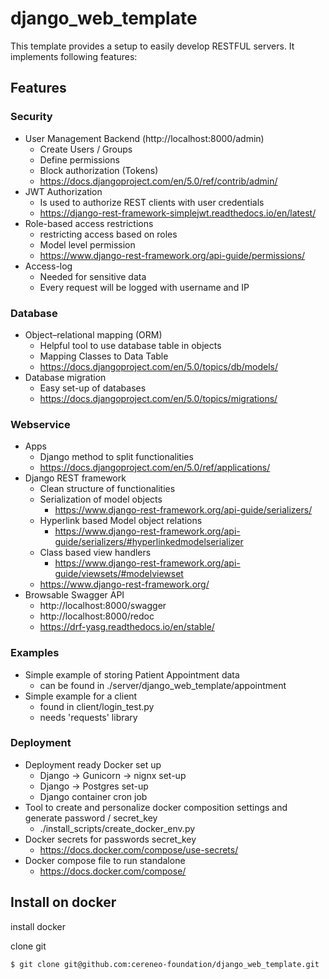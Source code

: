 # django_web_template

This template provides a setup to easily develop RESTFUL servers.
It implements following features:
## Features

### Security

- User Management Backend (http://localhost:8000/admin)
    - Create Users / Groups
    - Define permissions
    - Block authorization (Tokens)
    - https://docs.djangoproject.com/en/5.0/ref/contrib/admin/
- JWT Authorization
    - Is used to authorize REST clients with user credentials
    - https://django-rest-framework-simplejwt.readthedocs.io/en/latest/
- Role-based access restrictions
    - restricting access based on roles
    - Model level permission
    - https://www.django-rest-framework.org/api-guide/permissions/
- Access-log
    - Needed for sensitive data
    - Every request will be logged with username and IP

### Database

- Object–relational mapping (ORM)
    - Helpful tool to use database table in objects
    - Mapping Classes to Data Table
    - https://docs.djangoproject.com/en/5.0/topics/db/models/
- Database migration
    - Easy set-up of databases
    - https://docs.djangoproject.com/en/5.0/topics/migrations/

### Webservice

- Apps
    - Django method to split functionalities
    - https://docs.djangoproject.com/en/5.0/ref/applications/
- Django REST framework
    - Clean structure of functionalities
    - Serialization of model objects
      - https://www.django-rest-framework.org/api-guide/serializers/
    - Hyperlink based Model object relations
        - https://www.django-rest-framework.org/api-guide/serializers/#hyperlinkedmodelserializer
    - Class based view handlers
      - https://www.django-rest-framework.org/api-guide/viewsets/#modelviewset
    - https://www.django-rest-framework.org/
- Browsable Swagger API
  - http://localhost:8000/swagger
  - http://localhost:8000/redoc
  - https://drf-yasg.readthedocs.io/en/stable/

### Examples

- Simple example of storing Patient Appointment data
    - can be found in ./server/django_web_template/appointment
- Simple example for a client
    - found in client/login_test.py
    - needs 'requests' library

### Deployment

- Deployment ready Docker set up
  - Django -> Gunicorn -> nignx set-up
  - Django -> Postgres set-up
  - Django container cron job
- Tool to create and personalize docker composition settings and generate password / secret_key
  - ./install_scripts/create_docker_env.py
- Docker secrets for passwords secret_key
  - https://docs.docker.com/compose/use-secrets/
- Docker compose file to run standalone
  - https://docs.docker.com/compose/

## Install on docker

install docker 

clone git
````shell
$ git clone git@github.com:cereneo-foundation/django_web_template.git
````

